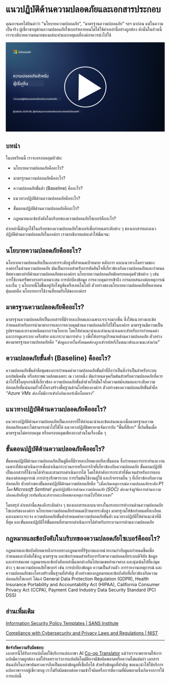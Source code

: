 <!--
CO_OP_TRANSLATOR_METADATA:
{
  "original_hash": "d33500902124e52870935bdce4546fcc",
  "translation_date": "2025-09-04T00:19:53+00:00",
  "source_file": "1.4 Security practices and documentation.md",
  "language_code": "th"
}
-->
# แนวปฏิบัติด้านความปลอดภัยและเอกสารประกอบ

คุณอาจเคยได้ยินคำว่า “นโยบายความปลอดภัย”, “มาตรฐานความปลอดภัย” ฯลฯ มาก่อน แต่ในความเป็นจริง ผู้เชี่ยวชาญด้านความปลอดภัยไซเบอร์หลายคนไม่ได้ใช้คำเหล่านี้อย่างถูกต้อง ดังนั้นในส่วนนี้เราจะอธิบายความหมายของแต่ละคำและเหตุผลที่องค์กรควรนำไปใช้

[![Watch the video](../../translated_images/1-4_placeholder.96b85847fe03e8db95eeaafc5e9bb46f99aaf0e926fff361e63852a0accc8397.th.png)](https://learn-video.azurefd.net/vod/player?id=fb8667f3-a627-495a-9fa1-6a7aa9dcf07e)

## บทนำ

ในบทเรียนนี้ เราจะครอบคลุมหัวข้อ:

- นโยบายความปลอดภัยคืออะไร?

- มาตรฐานความปลอดภัยคืออะไร?

- ความปลอดภัยขั้นต่ำ (Baseline) คืออะไร?

- แนวทางปฏิบัติด้านความปลอดภัยคืออะไร?

- ขั้นตอนปฏิบัติด้านความปลอดภัยคืออะไร?

- กฎหมายและข้อบังคับในบริบทของความปลอดภัยไซเบอร์คืออะไร?

คำเหล่านี้มักถูกใช้ในบริบทของความปลอดภัยไซเบอร์เพื่อกำหนดระดับต่าง ๆ ของเอกสารและแนวปฏิบัติด้านความปลอดภัยในองค์กร เรามาอธิบายแต่ละคำให้ชัดเจน:

## นโยบายความปลอดภัยคืออะไร?

นโยบายความปลอดภัยเป็นเอกสารระดับสูงที่กำหนดเป้าหมาย หลักการ และแนวทางโดยรวมขององค์กรในด้านความปลอดภัย มันเป็นกรอบสำหรับการตัดสินใจที่เกี่ยวข้องกับความปลอดภัยและกำหนดทิศทางของท่าทีด้านความปลอดภัยขององค์กร นโยบายความปลอดภัยมักครอบคลุมหัวข้อต่าง ๆ เช่น การใช้งานทรัพยากรอย่างเหมาะสม การปกป้องข้อมูล การควบคุมการเข้าถึง การตอบสนองต่อเหตุการณ์ และอื่น ๆ นโยบายนี้ไม่ขึ้นอยู่กับโซลูชันหรือเทคโนโลยี ตัวอย่างของนโยบายความปลอดภัยที่หลายคนคุ้นเคยคือ นโยบายการใช้งานที่ยอมรับได้ขององค์กร

## มาตรฐานความปลอดภัยคืออะไร?

มาตรฐานความปลอดภัยเป็นเอกสารที่มีรายละเอียดและเฉพาะเจาะจงมากขึ้น ซึ่งให้แนวทางและข้อกำหนดสำหรับการนำมาตรการและการควบคุมด้านความปลอดภัยไปใช้ในองค์กร มาตรฐานมีความเป็นรูปธรรมและทางเทคนิคมากกว่านโยบาย โดยให้คำแนะนำและคำแนะนำเฉพาะสำหรับการกำหนดค่าและการดูแลระบบ เครือข่าย และกระบวนการต่าง ๆ เพื่อให้บรรลุเป้าหมายด้านความปลอดภัย ตัวอย่างของมาตรฐานความปลอดภัยคือ _“ข้อมูลภายในทั้งหมดต้องถูกเข้ารหัสทั้งในขณะพักและขณะส่งผ่าน”_

## ความปลอดภัยขั้นต่ำ (Baseline) คืออะไร?

ความปลอดภัยขั้นต่ำคือชุดของการกำหนดค่าความปลอดภัยขั้นต่ำที่ถือว่าเป็นสิ่งจำเป็นสำหรับระบบ แอปพลิเคชัน หรือสภาพแวดล้อมเฉพาะ ณ เวลาหนึ่ง มันกำหนดจุดเริ่มต้นสำหรับความปลอดภัยที่ควรนำไปใช้ในทุกกรณีที่เกี่ยวข้อง ความปลอดภัยขั้นต่ำช่วยให้มั่นใจถึงความสม่ำเสมอและระดับความปลอดภัยที่แน่นอนทั่วทั้งโครงสร้างพื้นฐานด้านไอทีขององค์กร ตัวอย่างของความปลอดภัยขั้นต่ำคือ _“Azure VMs ต้องไม่มีการเข้าถึงอินเทอร์เน็ตโดยตรง”_

## แนวทางปฏิบัติด้านความปลอดภัยคืออะไร?

แนวทางปฏิบัติด้านความปลอดภัยเป็นเอกสารที่ให้คำแนะนำและข้อเสนอแนะเมื่อมาตรฐานความปลอดภัยเฉพาะไม่สามารถนำไปใช้ได้ แนวทางปฏิบัติพยายามจัดการกับ “พื้นที่สีเทา” ที่เกิดขึ้นเมื่อมาตรฐานไม่ครอบคลุม หรือครอบคลุมเพียงบางส่วนในเรื่องนั้น ๆ

## ขั้นตอนปฏิบัติด้านความปลอดภัยคืออะไร?

ขั้นตอนปฏิบัติด้านความปลอดภัยเป็นคู่มือที่มีรายละเอียดแบบทีละขั้นตอน ซึ่งกำหนดการกระทำและงานเฉพาะที่ต้องดำเนินการเพื่อดำเนินกระบวนการหรือภารกิจที่เกี่ยวข้องกับความปลอดภัย ขั้นตอนปฏิบัติเป็นเอกสารที่ใช้งานได้จริงและสามารถดำเนินการได้ โดยให้ลำดับการกระทำที่ชัดเจนสำหรับการตอบสนองต่อเหตุการณ์ การบำรุงรักษาระบบ การเริ่มต้นใช้งานผู้ใช้ และกิจกรรมอื่น ๆ ที่เกี่ยวข้องกับความปลอดภัย ตัวอย่างของขั้นตอนปฏิบัติด้านความปลอดภัยคือ _“เมื่อเกิดเหตุการณ์ความปลอดภัยระดับ P1 โดย Microsoft Sentinel ศูนย์ปฏิบัติการด้านความปลอดภัย (SOC) ต้องแจ้งผู้จัดการด้านความปลอดภัยที่อยู่เวรทันทีและส่งรายละเอียดของเหตุการณ์ไปให้พวกเขา”_

โดยสรุป คำเหล่านี้แสดงถึงระดับต่าง ๆ ของเอกสารและแนวทางในกรอบการทำงานด้านความปลอดภัยไซเบอร์ขององค์กร นโยบายความปลอดภัยกำหนดเป้าหมายระดับสูง มาตรฐานให้ข้อกำหนดที่ละเอียดและเฉพาะเจาะจง ความปลอดภัยขั้นต่ำกำหนดค่าความปลอดภัยขั้นต่ำ แนวทางปฏิบัติให้คำแนะนำที่ดีที่สุด และขั้นตอนปฏิบัติให้ขั้นตอนที่สามารถดำเนินการได้สำหรับกระบวนการด้านความปลอดภัย

## กฎหมายและข้อบังคับในบริบทของความปลอดภัยไซเบอร์คืออะไร?

กฎหมายและข้อบังคับหมายถึงกรอบทางกฎหมายที่รัฐบาลและหน่วยงานกำกับดูแลกำหนดขึ้นเพื่อกำหนดและบังคับใช้กฎ มาตรฐาน และข้อกำหนดสำหรับการรักษาความปลอดภัยระบบดิจิทัล ข้อมูล และสารสนเทศ กฎหมายและข้อบังคับเหล่านี้แตกต่างกันไปตามเขตอำนาจศาล และมุ่งเน้นไปที่แง่มุมต่าง ๆ ของความปลอดภัยไซเบอร์ เช่น การปกป้องข้อมูล ความเป็นส่วนตัว การรายงานเหตุการณ์ และความปลอดภัยของโครงสร้างพื้นฐานที่สำคัญ ตัวอย่างของกฎหมายและข้อบังคับที่เกี่ยวข้องกับความปลอดภัยไซเบอร์ ได้แก่ General Data Protection Regulation (GDPR), Health Insurance Portability and Accountability Act (HIPAA), California Consumer Privacy Act (CCPA), Payment Card Industry Data Security Standard (PCI DSS)

## อ่านเพิ่มเติม

[Information Security Policy Templates | SANS Institute](https://www.sans.org/information-security-policy/)

[Compliance with Cybersecurity and Privacy Laws and Regulations | NIST](https://www.nist.gov/mep/cybersecurity-resources-manufacturers/compliance-cybersecurity-and-privacy-laws-and-regulations)

---

**ข้อจำกัดความรับผิดชอบ**:  
เอกสารนี้ได้รับการแปลโดยใช้บริการแปลภาษา AI [Co-op Translator](https://github.com/Azure/co-op-translator) แม้ว่าเราจะพยายามให้การแปลมีความถูกต้อง แต่โปรดทราบว่าการแปลอัตโนมัติอาจมีข้อผิดพลาดหรือความไม่แม่นยำ เอกสารต้นฉบับในภาษาต้นทางควรถือเป็นแหล่งข้อมูลที่เชื่อถือได้ สำหรับข้อมูลที่สำคัญ ขอแนะนำให้ใช้บริการแปลภาษาจากผู้เชี่ยวชาญ เราไม่รับผิดชอบต่อความเข้าใจผิดหรือการตีความที่ผิดพลาดซึ่งเกิดจากการใช้การแปลนี้